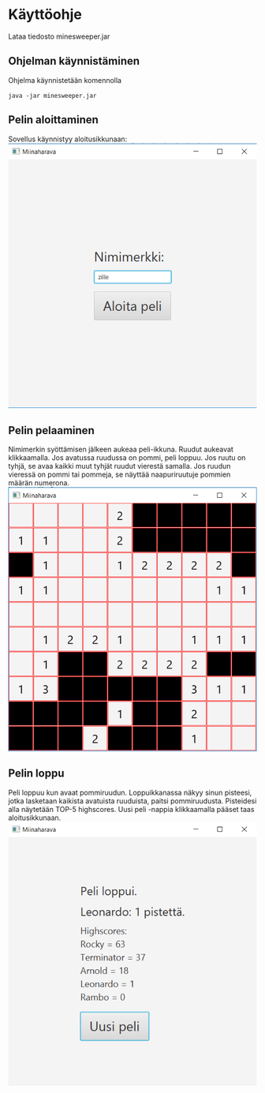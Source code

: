 # Käyttöohje

Lataa tiedosto minesweeper.jar

## Ohjelman käynnistäminen

Ohjelma käynnistetään komennolla
```
java -jar minesweeper.jar
```

## Pelin aloittaminen

Sovellus käynnistyy aloitusikkunaan:
![aloitusikkuna](https://github.com/villeverkkonen/otm-harjoitustyo/blob/master/dokumentaatio/kuvat/kuva-01.png)

## Pelin pelaaminen

Nimimerkin syöttämisen jälkeen aukeaa peli-ikkuna.
Ruudut aukeavat klikkaamalla. Jos avatussa ruudussa on pommi, peli loppuu.
Jos ruutu on tyhjä, se avaa kaikki muut tyhjät ruudut vierestä samalla.
Jos ruudun vieressä on pommi tai pommeja, se näyttää naapuriruutuje pommien määrän numerona.
![peli-ikkuna](https://github.com/villeverkkonen/otm-harjoitustyo/blob/master/dokumentaatio/kuvat/kuva-02.png)

## Pelin loppu

Peli loppuu kun avaat pommiruudun.
Loppuikkanassa näkyy sinun pisteesi, jotka lasketaan kaikista avatuista ruuduista, paitsi pommiruudusta. Pisteidesi alla näytetään TOP-5 highscores.
Uusi peli -nappia klikkaamalla pääset taas aloitusikkunaan.
![loppuikkuna](https://github.com/villeverkkonen/otm-harjoitustyo/blob/master/dokumentaatio/kuvat/kuva-03.png)